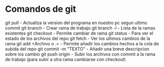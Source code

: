 # Comandos de git

git pull - Actualiza la version del programa en nuestro pc segun ultimo commit
git branch - Crear rama de trabajo
git branch -l - Lista de la ramas existentes
git checkout <Nombre de la rama> - Permite cambiar de rama
git status - Para ver el estado de los archivos del repo
git fetch - Ver los ultimos cambios de la rama
git add <Archivo o .> - Permite añadir los cambios hechos a la cola de subida del repo
git commit -m "TEXTO" - Añadir una breve descripcion sobre los cambio
git push origin <Rama> - Subir los archivos con commit a la rama de trabajo (para subir a otra rama cambiarse con checkout)

